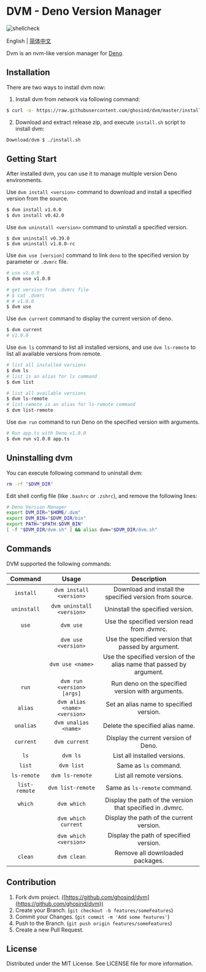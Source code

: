 # DVM - Deno Version Manager

![shellcheck](https://github.com/ghosind/dvm/workflows/shellcheck/badge.svg)

English | [简体中文](./README-CN.md)

Dvm is an nvm-like version manager for [Deno](https://deno.land/).

## Installation

There are two ways to install dvm now:

1. Install dvm from network via following command:

```sh
$ curl -o- https://raw.githubusercontent.com/ghosind/dvm/master/install.sh | bash
```

2. Download and extract release zip, and execute `install.sh` script to install dvm:

```sh
Download/dvm $ ./install.sh
```

## Getting Start

After installed dvm, you can use it to manage multiple version Deno environments.

Use `dvm install <version>` command to download and install a specified version from the source.

```sh
$ dvm install v1.0.0
$ dvn install v0.42.0
```

Use `dvm uninstall <version>` command to uninstall a specified version.

```
$ dvm uninstall v0.39.0
$ dvm uninstall v1.0.0-rc
```

Use `dvm use [version]` command to link `deno` to the specified version by parameter or `.dvmrc` file.

```sh
# use v1.0.0
$ dvm use v1.0.0

# get version from .dvmrc file
# $ cat .dvmrc
# # v1.0.0
$ dvm use
```

Use `dvm current` command to display the current version of deno.

```sh
$ dvm current
# v1.0.0
```

Use `dvm ls` command to list all installed versions, and use `dvm ls-remote` to list all available versions from remote.

```sh
# list all installed versions
$ dvm ls
# list is an alias for ls command
$ dvm list

# list all available versions
$ dvm ls-remote
# list-remote is an alias for ls-remote command
$ dvm list-remote
```

Use `dvm run` command to run Deno on the specified version with arguments.

```sh
# Run app.ts with Deno v1.0.0
$ dvm run v1.0.0 app.ts
```

## Uninstalling dvm

You can execute following command to uninstall dvm:

```sh
rm -rf "$DVM_DIR"
```

Edit shell config file (like `.bashrc` or `.zshrc`), and remove the following lines:

```sh
# Deno Version Manager
export DVM_DIR="$HOME/.dvm"
export DVM_BIN="$DVM_DIR/bin"
export PATH="$PATH:$DVM_BIN"
[ -f "$DVM_DIR/dvm.sh" ] && alias dvm="$DVM_DIR/dvm.sh"
```

## Commands

DVM supported the following commands:

| Command | Usage | Description |
|:-------:|:-----:|:-----------:|
| `install` | `dvm install <version>` | Download and install the specified version from source.|
| `uninstall` | `dvm uninstall <version>` | Uninstall the specified version. |
| `use` | `dvm use` | Use the specified version read from .dvmrc. |
| | `dvm use <version>` | Use the specified version that passed by argument. |
| | `dvm use <name>` | Use the specified version of the alias name that passed by argument. |
| `run` | `dvm run <version> [args]` | Run deno on the specified version with arguments. |
| `alias` | `dvm alias <name> <version>` | Set an alias name to specified version. |
| `unalias` | `dvm unalias <name>` | Delete the specified alias name. |
| `current` | `dvm current` | Display the current version of Deno. |
| `ls` | `dvm ls` | List all installed versions. |
| `list` | `dvm list` | Same as `ls` command. |
| `ls-remote` | `dvm ls-remote` | List all remote versions. |
| `list-remote` | `dvm list-remote` | Same as `ls-remote` command. |
| `which` | `dvm which` | Display the path of the version that specified in .dvmrc. |
| | `dvm which current` | Display the path of the current version. |
| | `dvm which <version>` | Display the path of specified version. |
| `clean` | `dvm clean` | Remove all downloaded packages. |

## Contribution

1. Fork dvm project. ([https://github.com/ghosind/dvm](https://github.com/ghosind/dvm))
2. Create your Branch. (`git checkout -b features/someFeatures`)
3. Commit your Changes. (`git commit -m 'Add some features'`)
4. Push to the Branch. (`git push origin features/someFeatures`)
5. Create a new Pull Request.

## License

Distributed under the MIT License. See LICENSE file for more information.
